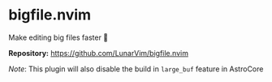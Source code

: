 # bigfile.nvim

Make editing big files faster 🚀

**Repository:** <https://github.com/LunarVim/bigfile.nvim>

_Note_: This plugin will also disable the build in `large_buf` feature in AstroCore

